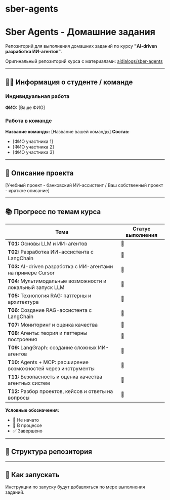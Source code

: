 # sber-agents
# Sber Agents - Домашние задания

Репозиторий для выполнения домашних заданий по курсу **"AI-driven разработка ИИ-агентов"**.

Оригинальный репозиторий курса с материалами: [aidialogs/sber-agents](https://github.com/aidialogs/sber-agents)

---

## 👨‍🎓 Информация о студенте / команде

<!-- УДАЛИТЬ НЕНУЖНУЮ СЕКЦИЮ -->

### Индивидуальная работа
**ФИО:** [Ваше ФИО]

### Работа в команде
**Название команды:** [Название вашей команды]
**Состав:**
- [ФИО участника 1]
- [ФИО участника 2]
- [ФИО участника 3]

---

## 📖 Описание проекта

[Учебный проект - банковский ИИ-ассистент / Ваш собственный проект - краткое описание]

---

## 📚 Прогресс по темам курса

| Тема | Статус выполнения |
|------|-------------------|
| **Т01:** Основы LLM и ИИ-агентов | 🔲 |
| **Т02:** Разработка ИИ-ассистента с LangChain | 🔲 |
| **Т03:** AI-driven разработка с ИИ-агентами на примере Cursor | 🔲 |
| **Т04:** Мультимодальные возможности и локальный запуск LLM | 🔲 |
| **Т05:** Технология RAG: паттерны и архитектура | 🔲 |
| **Т06:** Создание RAG-ассистента с LangChain | 🔲 |
| **Т07:** Мониторинг и оценка качества | 🔲 |
| **Т08:** Агенты: теория и паттерны построения | 🔲 |
| **Т09:** LangGraph: создание сложных ИИ-агентов | 🔲 |
| **Т10:** Agents + MCP: расширение возможностей через инструменты | 🔲 |
| **Т11:** Безопасность и оценка качества агентных систем | 🔲 |
| **Т12:** Разбор проектов, кейсов и ответы на вопросы | 🔲 |

**Условные обозначения:**
- 🔲 Не начато
- 🔄 В процессе
- ✅ Завершено

---

## 📁 Структура репозитория


---

## 🚀 Как запускать

Инструкции по запуску будут добавляться по мере выполнения заданий.

<!-- Пример будущей инструкции:
### Установка зависимостей
```bash
pip install -r requirements.txt

python main.py -- запуск проекта


**Инструкция по использованию:**

1. **Скопируйте** этот текст в файл `README.md` в корне вашего репозитория
2. **Заполните** информацию в следующих разделах:
   - Выберите и оставьте только одну секцию ("Индивидуальная работа" или "Работа в команде")
   - Укажите ваше ФИО или состав команды
   - Напишите описание вашего проекта
3. **Обновляйте** статус выполнения тем по мере продвижения по курсу
4. **Дополняйте** раздел "Как запускать" конкретными инструкциями для вашего проекта

Теперь у вас есть профессионально оформленный README, который будет легко поддерживать в актуальном состоянии!